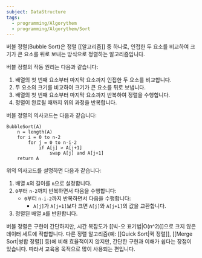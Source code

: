 ```yaml
---
subject: DataStructure
tags:
  - programming/Algorythem
  - programming/Algorythem/Sort
---
```

버블 정렬(Bubble Sort)은 정렬 [[알고리즘]] 중 하나로, 인접한 두 요소를 비교하여 크기가 큰 요소를 뒤로 보내는 방식으로 정렬하는 알고리즘입니다.

버블 정렬의 작동 원리는 다음과 같습니다:

1. 배열의 첫 번째 요소부터 마지막 요소까지 인접한 두 요소를 비교합니다.
2. 두 요소의 크기를 비교하여 크기가 큰 요소를 뒤로 보냅니다.
3. 배열의 첫 번째 요소부터 마지막 요소까지 반복하여 정렬을 수행합니다.
4. 정렬이 완료될 때까지 위의 과정을 반복합니다.

버블 정렬의 의사코드는 다음과 같습니다:

```
BubbleSort(A)
    n = length(A)
    for i = 0 to n-2
        for j = 0 to n-i-2
            if A[j] > A[j+1]
                swap A[j] and A[j+1]
    return A
```

위의 의사코드를 설명하면 다음과 같습니다:

1. 배열 `A`의 길이를 `n`으로 설정합니다.
2. `0`부터 `n-2`까지 반복하면서 다음을 수행합니다:
   - `0`부터 `n-i-2`까지 반복하면서 다음을 수행합니다:
     - `A[j]`가 `A[j+1]`보다 크면 `A[j]`와 `A[j+1]`의 값을 교환합니다.
3. 정렬된 배열 `A`를 반환합니다.

버블 정렬은 구현이 간단하지만, 시간 복잡도가 [[빅-오 표기법|O(n^2)]]으로 크지 않은 데이터 세트에 적합합니다. 다른 정렬 알고리즘(예: [[Quick Sort|퀵 정렬]], [[Merge Sort|병합 정렬]] 등)에 비해 효율적이지 않지만, 간단한 구현과 이해가 쉽다는 장점이 있습니다. 따라서 교육용 목적으로 많이 사용되는 편입니다. 